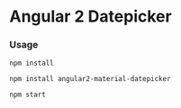 # Angular 2  Datepicker


### Usage
```
npm install

npm install angular2-material-datepicker

npm start

